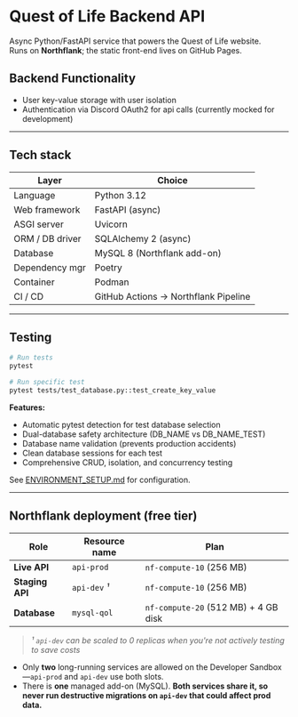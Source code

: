 # Quest of Life Backend API

Async Python/FastAPI service that powers the Quest of Life website.  
Runs on **Northflank**; the static front-end lives on GitHub Pages.

## Backend Functionality
- User key-value storage with user isolation
- Authentication via Discord OAuth2 for api calls (currently mocked for development)


---

## Tech stack

| Layer             | Choice |
| ----------------- | ------ |
| Language          | Python 3.12 |
| Web framework     | FastAPI (async) |
| ASGI server       | Uvicorn |
| ORM / DB driver   | SQLAlchemy 2 (async) |
| Database          | MySQL 8 (Northflank add-on) |
| Dependency mgr    | Poetry |
| Container         | Podman |
| CI / CD           | GitHub Actions → Northflank Pipeline |

---

## Testing

```bash
# Run tests
pytest

# Run specific test
pytest tests/test_database.py::test_create_key_value
```

**Features:**
- Automatic pytest detection for test database selection
- Dual-database safety architecture (DB_NAME vs DB_NAME_TEST)
- Database name validation (prevents production accidents)
- Clean database sessions for each test
- Comprehensive CRUD, isolation, and concurrency testing

See [ENVIRONMENT_SETUP.md](ENVIRONMENT_SETUP.md) for configuration.

---

## Northflank deployment (free tier)

| Role            | Resource name | Plan             |
| --------------- | ------------- | ---------------- |
| **Live API**    | `api-prod`    | `nf-compute-10` (256 MB) |
| **Staging API** | `api-dev` *¹* | `nf-compute-10` (256 MB) |
| **Database**    | `mysql-qol`   | `nf-compute-20` (512 MB) + 4 GB disk |

> *¹ `api-dev` can be scaled to 0 replicas when you're not actively testing to save costs*

* Only **two** long-running services are allowed on the Developer Sandbox—`api-prod` and `api-dev` use both slots.  
* There is **one** managed add-on (MySQL). **Both services share it, so never run destructive migrations on `api-dev` that could affect prod data.**
